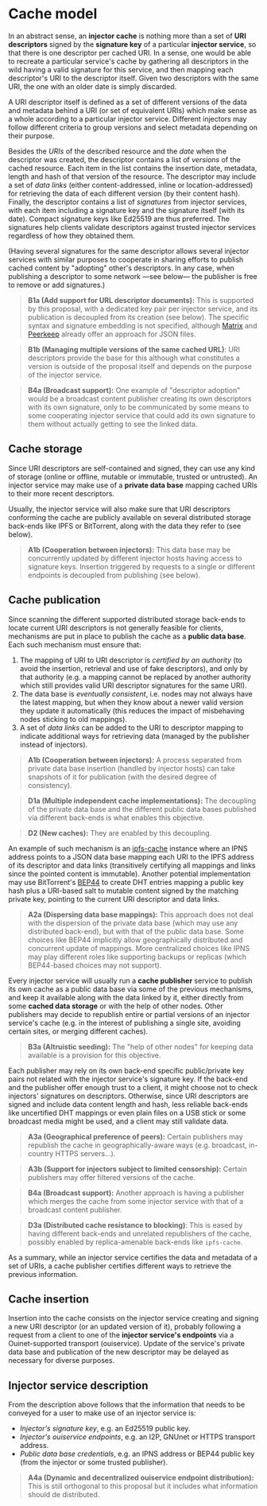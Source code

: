 # Cache model

In an abstract sense, an **injector cache** is nothing more than a set of **URI descriptors** signed by the **signature key** of a particular **injector service**, so that there is one descriptor per cached URI.  In a sense, one would be able to recreate a particular service's cache by gathering all descriptors in the wild having a valid signature for this service, and then mapping each descriptor's URI to the descriptor itself.  Given two descriptors with the same URI, the one with an older date is simply discarded.

A URI descriptor itself is defined as a set of different versions of the data and metadata behind a URI (or set of equivalent URIs) which make sense as a whole according to a particular injector service.  Different injectors may follow different criteria to group versions and select metadata depending on their purpose.

Besides the *URIs* of the described resource and the *date* when the descriptor was created, the descriptor contains a list of *versions* of the cached resource.  Each item in the list contains the insertion date, metadata, length and hash of that version of the resource.  The descriptor may include a set of *data links* (either content-addressed, inline or location-addressed) for retrieving the data of each different version (by their content hash).  Finally, the descriptor contains a list of *signatures* from injector services, with each item including a signature key and the signature itself (with its date).  Compact signature keys like Ed25519 are thus preferred.  The signatures help clients validate descriptors against trusted injector services regardless of how they obtained them.

(Having several signatures for the same descriptor allows several injector services with similar purposes to cooperate in sharing efforts to publish cached content by "adopting" other's descriptors.  In any case, when publishing a descriptor to some network —see below— the publisher is free to remove or add signatures.)

> **B1a (Add support for URL descriptor documents):** This is supported by this proposal, with a dedicated key pair per injector service, and its publication is decoupled from its creation (see below).  The specific syntax and signature embedding is not specified, although [Matrix](https://matrix.org/docs/spec/appendices.html#signing-json "Matrix JSON signing") and [Peerkeep](https://perkeep.org/doc/json-signing/ "Peerkeep JSON signing") already offer an approach for JSON files.

> **B1b (Managing multiple versions of the same cached URL)**: URI descriptors provide the base for this although what constitutes a version is outside of the proposal itself and depends on the purpose of the injector service.

> **B4a (Broadcast support):** One example of "descriptor adoption" would be a broadcast content publisher creating its own descriptors with its own signature, only to be communicated by some means to some cooperating injector service that could add its own signature to them without actually getting to see the linked data.

## Cache storage

Since URI descriptors are self-contained and signed, they can use any kind of storage (online or offline, mutable or immutable, trusted or untrusted).  An injector service may make use of a **private data base** mapping cached URIs to their more recent descriptors.

Usually, the injector service will also make sure that URI descriptors conforming the cache are publicly available on several distributed storage back-ends like IPFS or BitTorrent, along with the data they refer to (see below).

> **A1b (Cooperation between injectors):** This data base may be concurrently updated by different injector hosts having access to signature keys.  Insertion triggered by requests to a single or different endpoints is decoupled from publishing (see below).

## Cache publication

Since scanning the different supported distributed storage back-ends to locate current URI descriptors is not generally feasible for clients, mechanisms are put in place to publish the cache as a **public data base**.  Each such mechanism must ensure that:

 1. The mapping of URI to URI descriptor is *certified by an authority* (to avoid the insertion, retrieval and use of fake descriptors), and only by that authority (e.g. a mapping cannot be replaced by another authority which still provides valid URI descriptor signatures for the same URI).
 2. The data base is *eventually consistent*, i.e. nodes may not always have the latest mapping, but when they know about a newer valid version they update it automatically (this reduces the impact of misbehaving nodes sticking to old mappings).
 3. A set of *data links* can be added to the URI to descriptor mapping to indicate additional ways for retrieving data (managed by the publisher instead of injectors).

> **A1b (Cooperation between injectors):** A process separated from private data base insertion (handled by injector hosts) can take snapshots of it for publication (with the desired degree of consistency).

> **D1a (Multiple independent cache implementations):** The decoupling of the private data base and the different public data bases published via different back-ends is what enables this objective.

> **D2 (New caches):** They are enabled by this decoupling.

An example of such mechanism is an [ipfs-cache](https://github.com/equalitie/ipfs-cache/) instance where an IPNS address points to a JSON data base mapping each URI to the IPFS address of its descriptor and data links (transitively certifying all mappings and links since the pointed content is immutable).  Another potential implementation may use BitTorrent's [BEP44](http://bittorrent.org/beps/bep_0044.html) to create DHT entries mapping a public key hash plus a URI-based salt to mutable content signed by the matching private key, pointing to the current URI descriptor and data links.

> **A2a (Dispersing data base mappings):** This approach does not deal with the dispersion of the private data base (which may use any distributed back-end), but with that of the public data base.  Some choices like BEP44 implicitly allow geographically distributed and concurrent update of mappings.  More centralized choices like IPNS may play different roles like supporting backups or replicas (which BEP44-based choices may not support).

Every injector service will usually run a **cache publisher** service to publish its own cache as a public data base via some of the previous mechanisms, and keep it available along with the data linked by it, either directly from some **cached data storage** or with the help of other nodes.  Other publishers may decide to republish entire or partial versions of an injector service's cache (e.g. in the interest of publishing a single site, avoiding certain sites, or merging different caches).

> **B3a (Altruistic seeding):** The "help of other nodes" for keeping data available is a provision for this objective.

Each publisher may rely on its own back-end specific public/private key pairs not related with the injector service's signature key.  If the back-end and the publisher offer enough trust to a client, it might choose not to check injectors' signatures on descriptors.  Otherwise, since URI descriptors are signed and include data content length and hash, less reliable back-ends like uncertified DHT mappings or even plain files on a USB stick or some broadcast media might be used, and a client may still validate data.

> **A3a (Geographical preference of peers):** Certain publishers may republish the cache in geographically-aware ways (e.g. broadcast, in-country HTTPS servers…).

> **A3b (Support for injectors subject to limited censorship):** Certain publishers may offer filtered versions of the cache.

> **B4a (Broadcast support):** Another approach is having a publisher which merges the cache from some injector service with that of a broadcast content publisher.

> **D3a (Distributed cache resistance to blocking)**: This is eased by having different back-ends and unrelated republishers of the cache, possibly enabled by replica-amenable back-ends like `ipfs-cache`.

As a summary, while an injector service certifies the data and metadata of a set of URIs, a cache publisher certifies different ways to retrieve the previous information.

## Cache insertion

Insertion into the cache consists on the injector service creating and signing a new URI descriptor (or an updated version of it), probably following a request from a client to one of the **injector service's endpoints** via a Ouinet-supported transport (ouiservice).  Update of the service's private data base and publication of the new descriptor may be delayed as necessary for diverse purposes.

## Injector service description

From the description above follows that the information that needs to be conveyed for a user to make use of an injector service is:

  - *Injector's signature key*, e.g. an Ed25519 public key.
  - *Injector's ouiservice endpoints*, e.g. an I2P, GNUnet or HTTPS transport address.
  - *Public data base credentials*, e.g. an IPNS address or BEP44 public key (from the injector or some trusted publisher).

> **A4a (Dynamic and decentralized ouiservice endpoint distribution):** This is still orthogonal to this proposal but it includes what information should de distributed.
